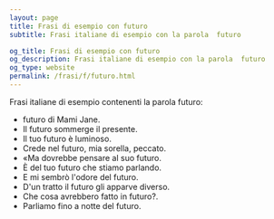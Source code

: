 ```yaml
---
layout: page
title: Frasi di esempio con futuro 
subtitle: Frasi italiane di esempio con la parola  futuro

og_title: Frasi di esempio con futuro 
og_description: Frasi italiane di esempio con la parola  futuro
og_type: website
permalink: /frasi/f/futuro.html
---
```


Frasi italiane di esempio contenenti la parola futuro:


- futuro di Mami Jane.
- Il futuro sommerge il presente.
- Il tuo futuro è luminoso.
- Crede nel futuro, mia sorella, peccato.
- «Ma dovrebbe pensare al suo futuro.
- È del tuo futuro che stiamo parlando.
- E mi sembrò l'odore del futuro.
- D'un tratto il futuro gli apparve diverso.
- Che cosa avrebbero fatto in futuro?.
- Parliamo fino a notte del futuro.
